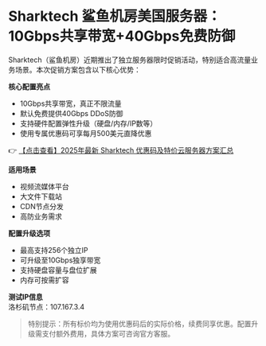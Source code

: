 # Sharktech 鲨鱼机房美国服务器：10Gbps共享带宽+40Gbps免费防御

Sharktech（鲨鱼机房）近期推出了独立服务器限时促销活动，特别适合高流量业务场景。本次促销方案包含以下核心优势：

**核心配置亮点**
- 10Gbps共享带宽，真正不限流量
- 默认免费提供40Gbps DDoS防御
- 支持硬件配置弹性升级（硬盘/内存/IP数等）
- 使用专属优惠码可享每月500美元直降优惠

👉 [【点击查看】2025年最新 Sharktech 优惠码及特价云服务器方案汇总](https://bit.ly/Sharktech)

**适用场景**
- 视频流媒体平台
- 大文件下载站
- CDN节点分发
- 高防业务需求

**配置升级选项**
- 最高支持256个独立IP
- 可升级至10Gbps独享带宽
- 支持硬盘容量与盘位扩展
- 内存可按需扩容

**测试IP信息**  
洛杉矶节点：107.167.3.4

> 特别提示：所有标价均为使用优惠码后的实际价格，续费同享优惠。配置升级需支付额外费用，具体方案可咨询官方客服。